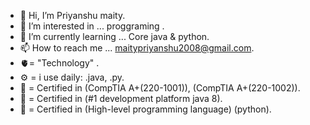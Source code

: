 - 👋 Hi, I’m Priyanshu maity.
- 👀 I’m interested in ... proggraming .
- 🌱 I’m currently learning ... Core java & python.
- 📫 How to reach me ... maitypriyanshu2008@gmail.com.
- 🫀= "Technology" .
- ⚙️ = i use daily: .java, .py.
- 📜 = Certified in (CompTIA A+(220-1001)), (CompTIA A+(220-1002)).
- 📜 = Certified in (#1 development platform java 8).
- 📜 = Certified in (High-level programming language) (python).

<!---
Priyanshumaity/Priyanshumaity is a ✨ special ✨ repository because its `README.md` (this file) appears on your GitHub profile.
You can click the Preview link to take a look at your changes.
--->
